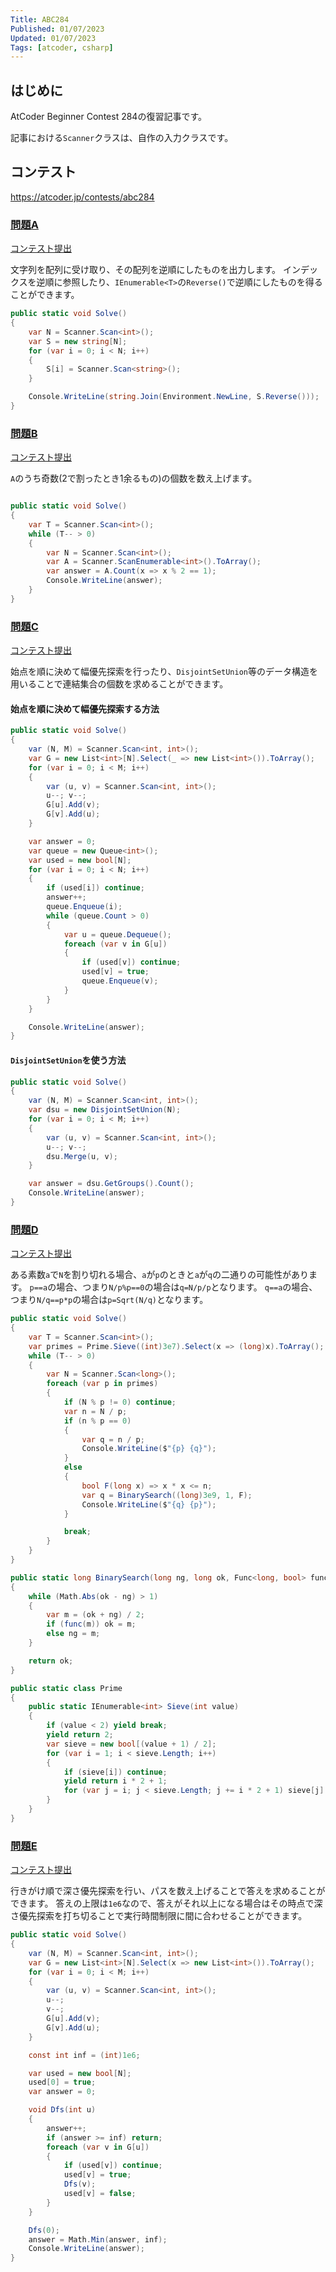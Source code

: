 ```yaml
---
Title: ABC284
Published: 01/07/2023
Updated: 01/07/2023
Tags: [atcoder, csharp]
---
```


## はじめに

AtCoder Beginner Contest 284の復習記事です。

記事における`Scanner`クラスは、自作の入力クラスです。

## コンテスト

<https://atcoder.jp/contests/abc284>

### [問題A](https://atcoder.jp/contests/abc284/tasks/abc284_a)

[コンテスト提出](https://atcoder.jp/contests/ABC284/submissions/37794799)

文字列を配列に受け取り、その配列を逆順にしたものを出力します。
インデックスを逆順に参照したり、`IEnumerable<T>`の`Reverse()`で逆順にしたものを得ることができます。

```csharp
public static void Solve()
{
    var N = Scanner.Scan<int>();
    var S = new string[N];
    for (var i = 0; i < N; i++)
    {
        S[i] = Scanner.Scan<string>();
    }

    Console.WriteLine(string.Join(Environment.NewLine, S.Reverse()));
}
```

### [問題B](https://atcoder.jp/contests/abc284/tasks/abc284_b)

[コンテスト提出](https://atcoder.jp/contests/ABC284/submissions/37797656)

`A`のうち奇数(2で割ったとき1余るもの)の個数を数え上げます。

```csharp

public static void Solve()
{
    var T = Scanner.Scan<int>();
    while (T-- > 0)
    {
        var N = Scanner.Scan<int>();
        var A = Scanner.ScanEnumerable<int>().ToArray();
        var answer = A.Count(x => x % 2 == 1);
        Console.WriteLine(answer);
    }
}
```

### [問題C](https://atcoder.jp/contests/abc284/tasks/abc284_c)

[コンテスト提出](https://atcoder.jp/contests/ABC284/submissions/37800764)

始点を順に決めて幅優先探索を行ったり、`DisjointSetUnion`等のデータ構造を用いることで連結集合の個数を求めることができます。

#### 始点を順に決めて幅優先探索する方法

```csharp
public static void Solve()
{
    var (N, M) = Scanner.Scan<int, int>();
    var G = new List<int>[N].Select(_ => new List<int>()).ToArray();
    for (var i = 0; i < M; i++)
    {
        var (u, v) = Scanner.Scan<int, int>();
        u--; v--;
        G[u].Add(v);
        G[v].Add(u);
    }

    var answer = 0;
    var queue = new Queue<int>();
    var used = new bool[N];
    for (var i = 0; i < N; i++)
    {
        if (used[i]) continue;
        answer++;
        queue.Enqueue(i);
        while (queue.Count > 0)
        {
            var u = queue.Dequeue();
            foreach (var v in G[u])
            {
                if (used[v]) continue;
                used[v] = true;
                queue.Enqueue(v);
            }
        }
    }

    Console.WriteLine(answer);
}
```

#### `DisjointSetUnion`を使う方法

```csharp
public static void Solve()
{
    var (N, M) = Scanner.Scan<int, int>();
    var dsu = new DisjointSetUnion(N);
    for (var i = 0; i < M; i++)
    {
        var (u, v) = Scanner.Scan<int, int>();
        u--; v--;
        dsu.Merge(u, v);
    }

    var answer = dsu.GetGroups().Count();
    Console.WriteLine(answer);
}
```

### [問題D](https://atcoder.jp/contests/abc284/tasks/abc284_d)

[コンテスト提出](https://atcoder.jp/contests/ABC284/submissions/37847198)

ある素数`a`で`N`を割り切れる場合、`a`が`p`のときと`a`が`q`の二通りの可能性があります。
`p==a`の場合、つまり`N/p%p==0`の場合は`q=N/p/p`となります。
`q==a`の場合、つまり`N/q==p*p`の場合は`p=Sqrt(N/q)`となります。

```csharp
public static void Solve()
{
    var T = Scanner.Scan<int>();
    var primes = Prime.Sieve((int)3e7).Select(x => (long)x).ToArray();
    while (T-- > 0)
    {
        var N = Scanner.Scan<long>();
        foreach (var p in primes)
        {
            if (N % p != 0) continue;
            var n = N / p;
            if (n % p == 0)
            {
                var q = n / p;
                Console.WriteLine($"{p} {q}");
            }
            else
            {
                bool F(long x) => x * x <= n;
                var q = BinarySearch((long)3e9, 1, F);
                Console.WriteLine($"{q} {p}");
            }

            break;
        }
    }
}

public static long BinarySearch(long ng, long ok, Func<long, bool> func)
{
    while (Math.Abs(ok - ng) > 1)
    {
        var m = (ok + ng) / 2;
        if (func(m)) ok = m;
        else ng = m;
    }

    return ok;
}

public static class Prime
{
    public static IEnumerable<int> Sieve(int value)
    {
        if (value < 2) yield break;
        yield return 2;
        var sieve = new bool[(value + 1) / 2];
        for (var i = 1; i < sieve.Length; i++)
        {
            if (sieve[i]) continue;
            yield return i * 2 + 1;
            for (var j = i; j < sieve.Length; j += i * 2 + 1) sieve[j] = true;
        }
    }
}
```

### [問題E](https://atcoder.jp/contests/abc284/tasks/abc284_e)

[コンテスト提出](https://atcoder.jp/contests/ABC284/submissions/37831298)

行きがけ順で深さ優先探索を行い、パスを数え上げることで答えを求めることができます。
答えの上限は`1e6`なので、答えがそれ以上になる場合はその時点で深さ優先探索を打ち切ることで実行時間制限に間に合わせることができます。

```csharp
public static void Solve()
{
    var (N, M) = Scanner.Scan<int, int>();
    var G = new List<int>[N].Select(x => new List<int>()).ToArray();
    for (var i = 0; i < M; i++)
    {
        var (u, v) = Scanner.Scan<int, int>();
        u--;
        v--;
        G[u].Add(v);
        G[v].Add(u);
    }

    const int inf = (int)1e6;

    var used = new bool[N];
    used[0] = true;
    var answer = 0;

    void Dfs(int u)
    {
        answer++;
        if (answer >= inf) return;
        foreach (var v in G[u])
        {
            if (used[v]) continue;
            used[v] = true;
            Dfs(v);
            used[v] = false;
        }
    }

    Dfs(0);
    answer = Math.Min(answer, inf);
    Console.WriteLine(answer);
}
```
